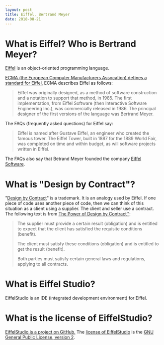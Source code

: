 ```yaml
---
layout: post
title: Eiffel, Bertrand Meyer
date: 2018-08-21
---
```


# What is Eiffel? Who is Bertrand Meyer?

[Eiffel](https://www.eiffel.org) is an object-oriented programming language.

[ECMA (the European Computer Manufacturers Assocation) defines a standard for Eiffel.](https://www.ecma-international.org/publications/files/ECMA-ST/ECMA-367.pdf) ECMA describes Eiffel as follows:

> Eiffel was originally designed, as a method of software construction and a notation to support that method, in 1985. The first implementation, from Eiffel Software (then Interactive Software Engineering Inc.), was commercially released in 1986. The principal designer of the first versions of the language was Bertrand Meyer.

The FAQs (frequently asked questions) for Eiffel say:

> Eiffel is named after Gustave Eiffel, an engineer who created the famous tower. The Eiffel Tower, built in 1887 for the 1889 World Fair, was completed on time and within budget, as will software projects written in Eiffel.

The FAQs also say that Betrand Meyer founded the company [Eiffel Software](https://www.eiffel.com/).

# What is "Design by Contract"?

"[Design by Contract](https://www.eiffel.com/values/design-by-contract/)" is a trademark. It is an analogy used by Eiffel. If one piece of code uses another piece of code, then we can think of this situation as a client using a supplier. The client and seller use a contract. The following text is from [The Power of Design by Contract™](https://www.eiffel.com/values/design-by-contract/):

>    The supplier must provide a certain result (obligation) and is entitled to expect that the client has satisfied the requisite conditions (benefit).
>
>    The client must satisfy these conditions (obligation) and is entitled to get the result (benefit).
>
>    Both parties must satisfy certain general laws and regulations, applying to all contracts.

# What is Eiffel Studio?

EiffelStudio is an IDE (integrated development environment) for Eiffel.

# What is the license of EiffelStudio?

[EiffelStudio is a project on GitHub.](https://github.com/EiffelSoftware/eiffelstudio) The [license of EiffelStudio](https://github.com/EiffelSoftware/EiffelStudio/blob/master/gpl.txt) is the [GNU General Public License, version 2](https://www.gnu.org/licenses/old-licenses/gpl-2.0.en.html).
